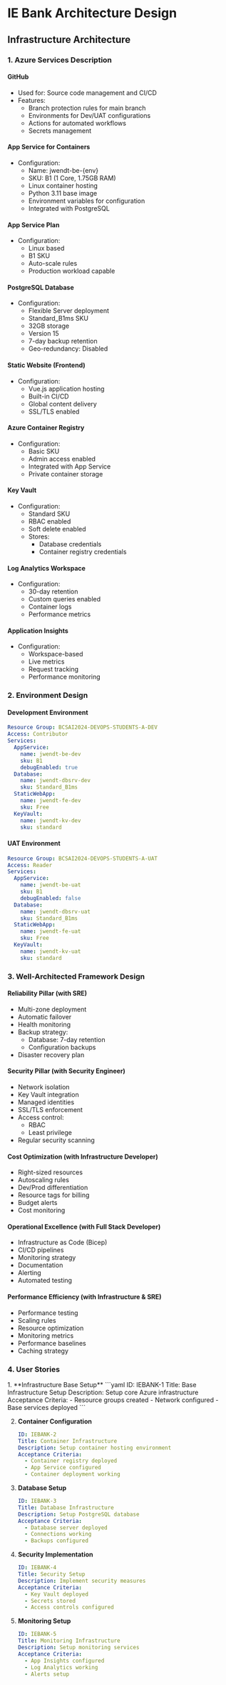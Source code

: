 # IE Bank Architecture Design

## Infrastructure Architecture

### 1. Azure Services Description

#### GitHub
- Used for: Source code management and CI/CD
- Features:
  - Branch protection rules for main branch
  - Environments for Dev/UAT configurations
  - Actions for automated workflows
  - Secrets management

#### App Service for Containers
- Configuration:
  - Name: jwendt-be-{env}
  - SKU: B1 (1 Core, 1.75GB RAM)
  - Linux container hosting
  - Python 3.11 base image
  - Environment variables for configuration
  - Integrated with PostgreSQL

#### App Service Plan
- Configuration:
  - Linux based
  - B1 SKU
  - Auto-scale rules
  - Production workload capable

#### PostgreSQL Database
- Configuration:
  - Flexible Server deployment
  - Standard_B1ms SKU
  - 32GB storage
  - Version 15
  - 7-day backup retention
  - Geo-redundancy: Disabled

#### Static Website (Frontend)
- Configuration:
  - Vue.js application hosting
  - Built-in CI/CD
  - Global content delivery
  - SSL/TLS enabled

#### Azure Container Registry
- Configuration:
  - Basic SKU
  - Admin access enabled
  - Integrated with App Service
  - Private container storage

#### Key Vault
- Configuration:
  - Standard SKU
  - RBAC enabled
  - Soft delete enabled
  - Stores:
    - Database credentials
    - Container registry credentials

#### Log Analytics Workspace
- Configuration:
  - 30-day retention
  - Custom queries enabled
  - Container logs
  - Performance metrics

#### Application Insights
- Configuration:
  - Workspace-based
  - Live metrics
  - Request tracking
  - Performance monitoring

### 2. Environment Design

#### Development Environment
```yaml
Resource Group: BCSAI2024-DEVOPS-STUDENTS-A-DEV
Access: Contributor
Services:
  AppService:
    name: jwendt-be-dev
    sku: B1
    debugEnabled: true
  Database:
    name: jwendt-dbsrv-dev
    sku: Standard_B1ms
  StaticWebApp:
    name: jwendt-fe-dev
    sku: Free
  KeyVault:
    name: jwendt-kv-dev
    sku: standard
```

#### UAT Environment
```yaml
Resource Group: BCSAI2024-DEVOPS-STUDENTS-A-UAT
Access: Reader
Services:
  AppService:
    name: jwendt-be-uat
    sku: B1
    debugEnabled: false
  Database:
    name: jwendt-dbsrv-uat
    sku: Standard_B1ms
  StaticWebApp:
    name: jwendt-fe-uat
    sku: Free
  KeyVault:
    name: jwendt-kv-uat
    sku: standard
```

### 3. Well-Architected Framework Design

#### Reliability Pillar (with SRE)
- Multi-zone deployment
- Automatic failover
- Health monitoring
- Backup strategy:
  - Database: 7-day retention
  - Configuration backups
- Disaster recovery plan

#### Security Pillar (with Security Engineer)
- Network isolation
- Key Vault integration
- Managed identities
- SSL/TLS enforcement
- Access control:
  - RBAC
  - Least privilege
- Regular security scanning

#### Cost Optimization (with Infrastructure Developer)
- Right-sized resources
- Autoscaling rules
- Dev/Prod differentiation
- Resource tags for billing
- Budget alerts
- Cost monitoring

#### Operational Excellence (with Full Stack Developer)
- Infrastructure as Code (Bicep)
- CI/CD pipelines
- Monitoring strategy
- Documentation
- Alerting
- Automated testing

#### Performance Efficiency (with Infrastructure & SRE)
- Performance testing
- Scaling rules
- Resource optimization
- Monitoring metrics
- Performance baselines
- Caching strategy

### 4. User Stories

<antArtifact identifier="user-stories" type="text/markdown" title="Implementation User Stories">
1. **Infrastructure Base Setup**
   ```yaml
   ID: IEBANK-1
   Title: Base Infrastructure Setup
   Description: Setup core Azure infrastructure
   Acceptance Criteria:
     - Resource groups created
     - Network configured
     - Base services deployed
   ```

2. **Container Configuration**
   ```yaml
   ID: IEBANK-2
   Title: Container Infrastructure
   Description: Setup container hosting environment
   Acceptance Criteria:
     - Container registry deployed
     - App Service configured
     - Container deployment working
   ```

3. **Database Setup**
   ```yaml
   ID: IEBANK-3
   Title: Database Infrastructure
   Description: Setup PostgreSQL database
   Acceptance Criteria:
     - Database server deployed
     - Connections working
     - Backups configured
   ```

4. **Security Implementation**
   ```yaml
   ID: IEBANK-4
   Title: Security Setup
   Description: Implement security measures
   Acceptance Criteria:
     - Key Vault deployed
     - Secrets stored
     - Access controls configured
   ```

5. **Monitoring Setup**
   ```yaml
   ID: IEBANK-5
   Title: Monitoring Infrastructure
   Description: Setup monitoring services
   Acceptance Criteria:
     - App Insights configured
     - Log Analytics working
     - Alerts setup
   ```
